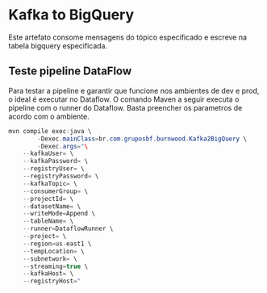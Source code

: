 # Kafka to BigQuery

Este artefato consome mensagens do tópico especificado e escreve na tabela bigquery especificada.

## Teste pipeline DataFlow

Para testar a pipeline e garantir que funcione nos ambientes de dev e prod, o ideal é executar no Dataflow. O comando Maven a seguir executa o pipeline com o runner do Dataflow. Basta preencher os parametros de acordo com o ambiente.

```java
mvn compile exec:java \
        -Dexec.mainClass=br.com.gruposbf.burnwood.Kafka2BigQuery \
        -Dexec.args="\
    --kafkaUser= \
    --kafkaPassword= \
    --registryUser= \
    --registryPassword= \
    --kafkaTopic= \
    --consumerGroup= \
    --projectId= \
    --datasetName= \
    --writeMode=Append \
    --tableName= \
    --runner=DataflowRunner \
    --project= \
    --region=us-east1 \
    --tempLocation= \
    --subnetwork= \
    --streaming=true \
    --kafkaHost= \
    --registryHost="
```
